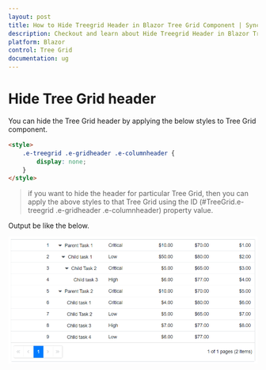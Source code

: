 ```yaml
---
layout: post
title: How to Hide Treegrid Header in Blazor Tree Grid Component | Syncfusion
description: Checkout and learn about Hide Treegrid Header in Blazor Tree Grid component of Syncfusion, and more details.
platform: Blazor
control: Tree Grid
documentation: ug
---
```


# Hide Tree Grid header

You can hide the Tree Grid header by applying the below styles to Tree Grid component.

```html
<style>
    .e-treegrid .e-gridheader .e-columnheader {
        display: none;
    }
</style>
```

> if you want to hide the header for particular Tree Grid, then you can apply the above styles to that Tree Grid using the ID (#TreeGrid.e-treegrid .e-gridheader .e-columnheader) property value.

Output be like the below.

![`Final output`](../images/hide-header.PNG)